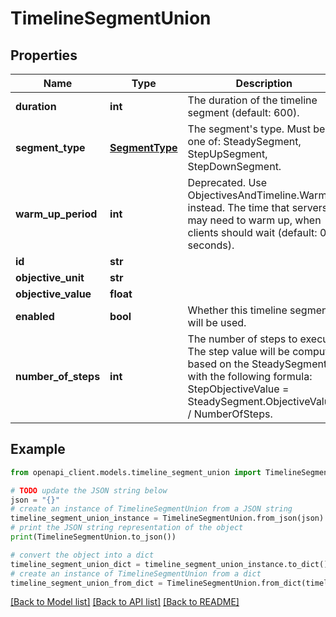 # TimelineSegmentUnion


## Properties

Name | Type | Description | Notes
------------ | ------------- | ------------- | -------------
**duration** | **int** | The duration of the timeline segment (default: 600). | 
**segment_type** | [**SegmentType**](SegmentType.md) | The segment&#39;s type. Must be one of: SteadySegment, StepUpSegment, StepDownSegment. | 
**warm_up_period** | **int** | Deprecated. Use ObjectivesAndTimeline.WarmUp instead. The time that servers may need to warm up, when clients should wait (default: 0 seconds). | [optional] 
**id** | **str** |  | 
**objective_unit** | **str** |  | 
**objective_value** | **float** |  | 
**enabled** | **bool** | Whether this timeline segment will be used. | 
**number_of_steps** | **int** | The number of steps to execute. The step value will be computed based on the SteadySegment with the following formula: StepObjectiveValue &#x3D; SteadySegment.ObjectiveValue / NumberOfSteps. | 

## Example

```python
from openapi_client.models.timeline_segment_union import TimelineSegmentUnion

# TODO update the JSON string below
json = "{}"
# create an instance of TimelineSegmentUnion from a JSON string
timeline_segment_union_instance = TimelineSegmentUnion.from_json(json)
# print the JSON string representation of the object
print(TimelineSegmentUnion.to_json())

# convert the object into a dict
timeline_segment_union_dict = timeline_segment_union_instance.to_dict()
# create an instance of TimelineSegmentUnion from a dict
timeline_segment_union_from_dict = TimelineSegmentUnion.from_dict(timeline_segment_union_dict)
```
[[Back to Model list]](../README.md#documentation-for-models) [[Back to API list]](../README.md#documentation-for-api-endpoints) [[Back to README]](../README.md)


